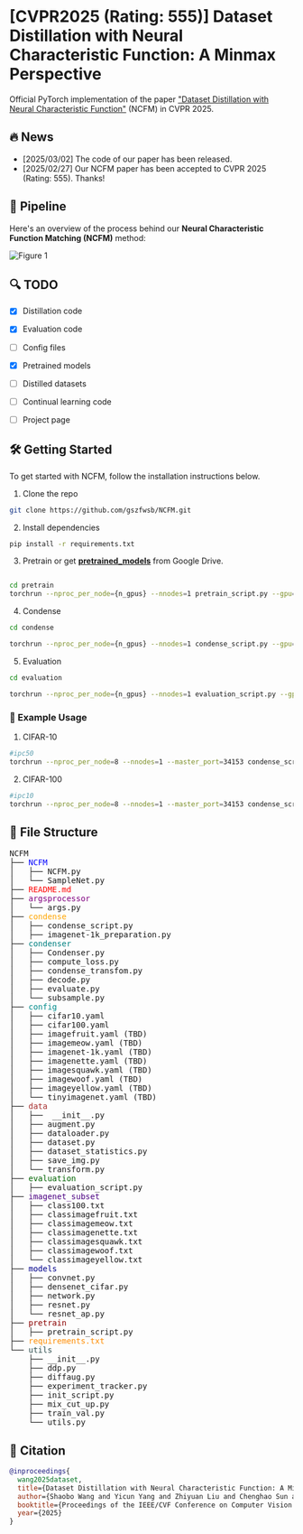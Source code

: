 #  [CVPR2025 (Rating: 555)] Dataset Distillation with Neural Characteristic Function: A Minmax Perspective 

Official PyTorch implementation of the paper ["Dataset Distillation with Neural Characteristic Function"](./asset/paper.pdf) (NCFM) in CVPR 2025.


## :fire: News

- [2025/03/02] The code of our paper has been released.  
- [2025/02/27] Our NCFM paper has been accepted to CVPR 2025 (Rating: 555). Thanks!  


## :rocket: Pipeline

Here's an overview of the process behind our **Neural Characteristic Function Matching (NCFM)** method:

![Figure 1](./asset/figure1.png?raw=true)





## :mag: TODO

- [x] Distillation code
- [x] Evaluation code
- [ ] Config files
- [x] Pretrained models
- [ ] Distilled datasets
- [ ] Continual learning code
- [ ] Project page




## 🛠️ Getting Started

To get started with NCFM, follow the installation instructions below.

1.  Clone the repo

```sh
git clone https://github.com/gszfwsb/NCFM.git
```

2. Install dependencies
   
```sh
pip install -r requirements.txt
```
3. Pretrain or get **[pretrained_models](https://drive.google.com/drive/folders/1HT_eUbTWOVXvBov5bM90b169jdy2puOh?usp=drive_link)** from Google Drive.
```sh

cd pretrain
torchrun --nproc_per_node={n_gpus} --nnodes=1 pretrain_script.py --gpu={gpu_ids} --config_path=../config/{dataset}.yaml

```

4. Condense
```sh
cd condense 

torchrun --nproc_per_node={n_gpus} --nnodes=1 condense_script.py --gpu={gpu_ids} --ipc={ipc} --config_path=../config/{dataset}.yaml

```
5. Evaluation
```sh
cd evaluation 

torchrun --nproc_per_node={n_gpus} --nnodes=1 evaluation_script.py --gpu={gpu_ids} --ipc={ipc}  --config_path=../config/imagenet-1k.yaml --load_path= {condensed_dataset.pt}
```

### :blue_book: Example Usage

1. CIFAR-10

```sh
#ipc50
torchrun --nproc_per_node=8 --nnodes=1 --master_port=34153 condense_script.py --gpu="0,1,2,3,4,5,6,7" --ipc=50 --config_path=../config/cifar10.yaml
```

2. CIFAR-100

```sh
#ipc10
torchrun --nproc_per_node=8 --nnodes=1 --master_port=34153 condense_script.py --gpu="0,1,2,3,4,5,6,7" --ipc=10 --config_path=../config/cifar100.yaml
```


## 📂 File Structure 
<pre>
NCFM 
├── <span style="color:blue;">NCFM</span>
│   ├── NCFM.py
│   └── SampleNet.py
├── <span style="color:red;">README.md</span>
├── <span style="color:purple;">argsprocessor</span>
│   └── args.py
├── <span style="color:orange;">condense</span>
│   ├── condense_script.py
│   ├── imagenet-1k_preparation.py
├── <span style="color:teal;">condenser</span>
│   ├── Condenser.py
│   ├── compute_loss.py
│   ├── condense_transfom.py
│   ├── decode.py
│   ├── evaluate.py
│   └── subsample.py
├── <span style="color:darkcyan;">config</span>
│   ├── cifar10.yaml
│   ├── cifar100.yaml
│   ├── imagefruit.yaml (TBD)
│   ├── imagemeow.yaml (TBD)
│   ├── imagenet-1k.yaml (TBD)
│   ├── imagenette.yaml (TBD)
│   ├── imagesquawk.yaml (TBD)
│   ├── imagewoof.yaml (TBD)
│   ├── imageyellow.yaml (TBD)
│   └── tinyimagenet.yaml (TBD)
├── <span style="color:brown;">data</span>
│   ├──  __init__.py
│   ├── augment.py
│   ├── dataloader.py
│   ├── dataset.py
│   ├── dataset_statistics.py
│   ├── save_img.py
│   └── transform.py
├── <span style="color:darkgreen;">evaluation</span>
│   ├── evaluation_script.py
├── <span style="color:indigo;">imagenet_subset</span>
│   ├── class100.txt
│   ├── classimagefruit.txt
│   ├── classimagemeow.txt
│   ├── classimagenette.txt
│   ├── classimagesquawk.txt
│   ├── classimagewoof.txt
│   └── classimageyellow.txt
├── <span style="color:darkblue;">models</span>
│   ├── convnet.py
│   ├── densenet_cifar.py
│   ├── network.py
│   ├── resnet.py
│   └── resnet_ap.py
├── <span style="color:darkred;">pretrain</span>
│   ├── pretrain_script.py
├── <span style="color:darkorange;">requirements.txt</span>
└── <span style="color:darkslategray;">utils</span>
    ├── __init__.py
    ├── ddp.py
    ├── diffaug.py
    ├── experiment_tracker.py
    ├── init_script.py
    ├── mix_cut_up.py
    ├── train_val.py
    └── utils.py
</pre>

## :pushpin: Citation

```bibtex
@inproceedings{
  wang2025dataset,
  title={Dataset Distillation with Neural Characteristic Function: A Minmax Perspective},
  author={Shaobo Wang and Yicun Yang and Zhiyuan Liu and Chenghao Sun and Xuming Hu and Conghui He and Linfeng Zhang},
  booktitle={Proceedings of the IEEE/CVF Conference on Computer Vision and Pattern Recognition},
  year={2025}
}
```
